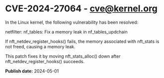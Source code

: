 # CVE-2024-27064 - cve@kernel.org

In the Linux kernel, the following vulnerability has been resolved:

netfilter: nf_tables: Fix a memory leak in nf_tables_updchain

If nft_netdev_register_hooks() fails, the memory associated with
nft_stats is not freed, causing a memory leak.

This patch fixes it by moving nft_stats_alloc() down after
nft_netdev_register_hooks() succeeds.

**Publish date:** 2024-05-01
